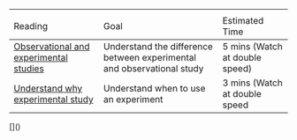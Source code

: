 <table>
<th>
    <tr>
        <td>Reading</td>
        <td>Goal</td>
        <td>Estimated Time</td>
    </tr>
</th>
<tbody>
    <tr>
        <td>
            <a href="https://www.khanacademy.org/math/probability/statistical-studies/types-of-studies/v/types-statistical-studies">Observational and experimental studies</a>
        </td>
        <td>Understand the difference between experimental and observational study</td>
        <td>5 mins (Watch at double speed)</td>
    </tr>
    <tr>
        <td>
            <a href="https://www.khanacademy.org/math/probability/statistical-studies/types-of-studies/v/analyzing-statistical-study">Understand why experimental study</a>
        </td>
        <td>Understand when to use an experiment</td>
        <td>3 mins (Watch at double speed</td>
    </tr>

</tbody>

</table>
[]()
